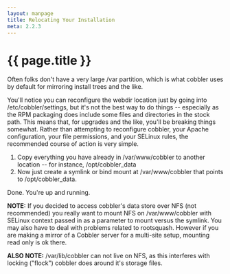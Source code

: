 ```yaml
---
layout: manpage
title: Relocating Your Installation
meta: 2.2.3
---
```


# {{ page.title }}

Often folks don't have a very large /var partition, which is what cobbler uses by default for mirroring install trees and the like.

You'll notice you can reconfigure the webdir location just by going into /etc/cobbler/settings, but it's not the best way to do things -- especially as the RPM packaging does include some files and directories in the stock path. This means that, for upgrades and the like, you'll be breaking things somewhat. Rather than attempting to reconfigure cobbler, your Apache configuration, your file permissions, and your SELinux rules, the recommended course of action is very simple.

1. Copy everything you have already in /var/www/cobbler to another location -- for instance, /opt/cobbler\_data
2. Now just create a symlink or bind mount at /var/www/cobbler that points to /opt/cobbler\_data.

Done. You're up and running.

**NOTE:** If you decided to access cobbler's data store over NFS (not recommended) you really want to mount NFS on /var/www/cobbler with SELinux context passed in as a parameter to mount versus the symlink. You may also have to deal with problems related to rootsquash. However if you are making a mirror of a Cobbler server for a multi-site setup, mounting read only is ok there.

**ALSO NOTE:** /var/lib/cobbler can not live on NFS, as this interferes with locking ("flock") cobbler does around it's storage files.

